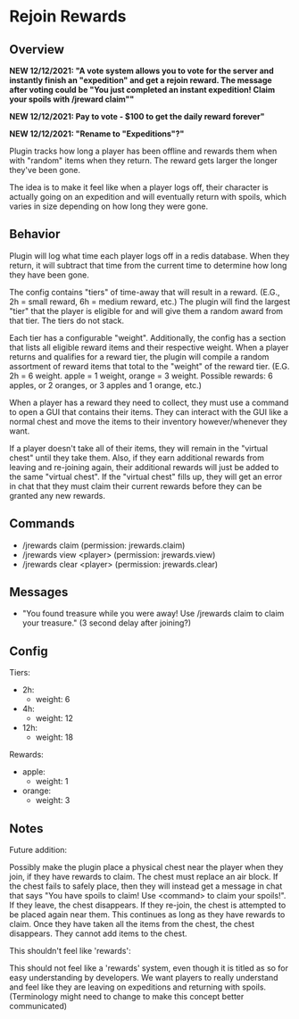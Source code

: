 # Rejoin Rewards

## Overview

**NEW 12/12/2021: "A vote system allows you to vote for the server and instantly finish an "expedition" and get a rejoin reward. The message after voting could be "You just completed an instant expedition! Claim your spoils with /jreward claim""**

**NEW 12/12/2021: Pay to vote - $100 to get the daily reward forever"**

**NEW 12/12/2021: "Rename to "Expeditions"?"**

Plugin tracks how long a player has been offline and rewards them when with "random" items when they return. The reward gets larger the longer they've been gone.

The idea is to make it feel like when a player logs off, their character is actually going on an expedition and will eventually return with spoils, which varies in size depending on how long they were gone.

## Behavior
Plugin will log what time each player logs off in a redis database. When they return, it will subtract that time from the current time to determine how long they have been gone.

The config contains "tiers" of time-away that will result in a reward. (E.G., 2h = small reward, 6h = medium reward, etc.) The plugin will find the largest "tier" that the player is eligible for and will give them a random award from that tier. The tiers do not stack.

Each tier has a configurable "weight". Additionally, the config has a section that lists all eligible reward items and their respective weight. When a player returns and qualifies for a reward tier, the plugin will compile a random assortment of reward items that total to the "weight" of the reward tier. (E.G. 2h = 6 weight. apple = 1 weight, orange = 3 weight. Possible rewards: 6 apples, or 2 oranges, or 3 apples and 1 orange, etc.)

When a player has a reward they need to collect, they must use a command to open a GUI that contains their items. They can interact with the GUI like a normal chest and move the items to their inventory however/whenever they want.

If a player doesn't take all of their items, they will remain in the "virtual chest" until they take them. Also, if they earn additional rewards from  leaving and re-joining again, their additional rewards will just be added to the same "virtual chest". If the "virtual chest" fills up, they will get an error in chat that they must claim their current rewards before they can be granted any new rewards.

## Commands

- /jrewards claim (permission: jrewards.claim)
- /jrewards view \<player\> (permission: jrewards.view)
- /jrewards clear \<player\> (permission: jrewards.clear)

## Messages

- "You found treasure while you were away! Use \/jrewards claim to claim your treasure." (3 second delay after joining?)

## Config
Tiers:
- 2h:
    - weight: 6
- 4h:
    - weight: 12
- 12h:
    - weight: 18

Rewards:
- apple:
    - weight: 1
- orange:
    - weight: 3

## Notes

Future addition:

Possibly make the plugin place a physical chest near the player when they join, if they have rewards to claim. The chest must replace an air block. If the chest fails to safely place, then they will instead get a message in chat that says "You have spoils to claim! Use \<command\> to claim your spoils!". If they leave, the chest disappears. If they re-join, the chest is attempted to be placed again near them. This continues as long as they have rewards to claim. Once they have taken all the items from the chest, the chest disappears. They cannot add items to the chest.

This shouldn't feel like 'rewards':

This should not feel like a 'rewards' system, even though it is titled as so for easy understanding by developers. We want players to really understand and feel like they are leaving on expeditions and returning with spoils. (Terminology might need to change to make this concept better communicated)